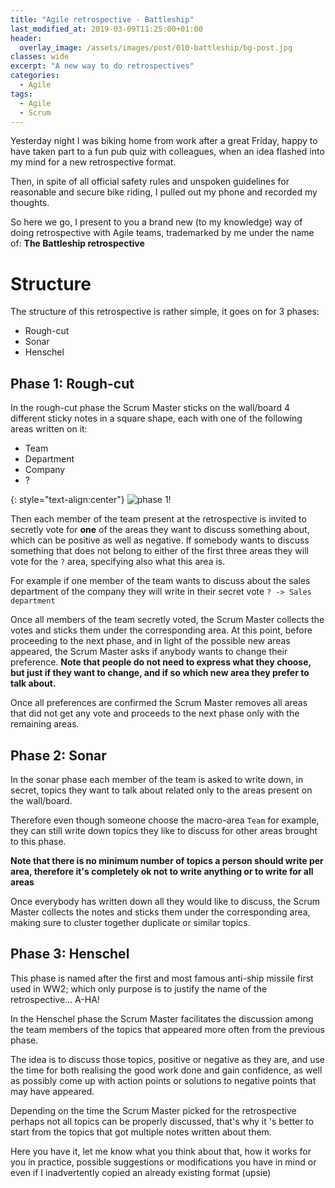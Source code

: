 ```yaml
---
title: "Agile retrospective - Battleship"
last_modified_at: 2019-03-09T11:25:00+01:00
header: 
  overlay_image: /assets/images/post/010-battleship/bg-post.jpg
classes: wide
excerpt: "A new way to do retrospectives"
categories:
  - Agile
tags:
  - Agile
  - Scrum
---
```


Yesterday night I was biking home from work after a great Friday, happy to have taken part to a fun pub quiz with colleagues, when an idea flashed into my mind for a new retrospective format.

Then, in spite of all official safety rules and unspoken guidelines for reasonable and secure bike riding, I pulled out my phone and recorded my thoughts.

So here we go, I present to you a brand new (to my knowledge) way of doing retrospective with Agile teams, trademarked by me under the name of: **The Battleship retrospective**

# Structure

The structure of this retrospective is rather simple, it goes on for 3 phases:

- Rough-cut
- Sonar
- Henschel

## Phase 1: Rough-cut

In the rough-cut phase the Scrum Master sticks on the wall/board 4 different sticky notes in a square shape, each with one of the following areas written on it:

- Team
- Department
- Company
- ?

{: style="text-align:center"}
![phase 1!][battleship-phase-1]

Then each member of the team present at the retrospective is invited to secretly vote for **one** of the areas they want to discuss something about, which can be positive as well as negative.
If somebody wants to discuss something that does not belong to either of the first three areas they will vote for the `?` area, specifying also what this area is.

For example if one member of the team wants to discuss about the sales department of the company they will write in their secret vote `? -> Sales department`

Once all members of the team secretly voted, the Scrum Master collects the votes and sticks them under the corresponding area.
At this point, before proceeding to the next phase, and in light of the possible new areas appeared, the Scrum Master asks if anybody wants to change their preference.
**Note that people do not need to express what they choose, but just if they want to change, and if so which new area they prefer to talk about.**

Once all preferences are confirmed the Scrum Master removes all areas that did not get any vote and proceeds to the next phase only with the remaining areas.

## Phase 2: Sonar

In the sonar phase each member of the team is asked to write down, in secret, topics they want to talk about related only to the areas present on the wall/board.

Therefore even though someone choose the macro-area `Team` for example, they can still write down topics they like to discuss for other areas brought to this phase.

**Note that there is no minimum number of topics a person should write per area, therefore it's completely ok not to write anything or to write for all areas**

Once everybody has written down all they would like to discuss, the Scrum Master collects the notes and sticks them under the corresponding area, making sure to cluster together duplicate or similar topics.

## Phase 3: Henschel

This phase is named after the first and most famous anti-ship missile first used in WW2; which only purpose is to justify the name of the retrospective... A-HA!

In the Henschel phase the Scrum Master facilitates the discussion among the team members of the topics that appeared more often from the previous phase.

The idea is to discuss those topics, positive or negative as they are, and use the time for both realising the good work done and gain confidence, as well as possibly come up with action points or solutions to negative points that may have appeared.

Depending on the time the Scrum Master picked for the retrospective perhaps not all topics can be properly discussed, that's why it 's better to start from the topics that got multiple notes written about them.

Here you have it, let me know what you think about that, how it works for you in practice, possible suggestions or modifications you have in mind or even if I inadvertently copied an already existing format (upsie)

[battleship-phase-1]: https://kioli.github.io/assets/images/post/010-battleship/battleship-phase-1.jpg